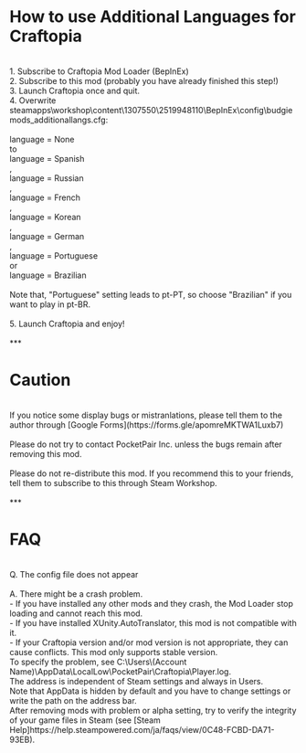 # How to use Additional Languages for Craftopia
<br>
1. Subscribe to Craftopia Mod Loader (BepInEx)<br>
2. Subscribe to this mod (probably you have already finished this step!)<br>
3. Launch Craftopia once and quit.<br>
4. Overwrite steamapps\workshop\content\1307550\2519948110\BepInEx\config\budgiemods_additionallangs.cfg:<br>
<br>
    language = None<br>
to<br>
    language = Spanish<br>
,<br>
    language = Russian<br>
,<br>
    language = French<br>
,<br>
    language = Korean<br>
,<br>
    language = German<br>
,<br>
    language = Portuguese<br>
or<br>
    language = Brazilian<br>
<br>
Note that, "Portuguese" setting leads to pt-PT, so choose "Brazilian" if you want to play in pt-BR.<br>
<br>
5. Launch Craftopia and enjoy!<br>
<br>
***

# Caution
<br>
If you notice some display bugs or mistranlations, please tell them to the author through [Google Forms](https://forms.gle/apomreMKTWA1Luxb7)<br>
<br>
Please do not try to contact PocketPair Inc. unless the bugs remain after removing this mod.<br>
<br>
Please do not re-distribute this mod. If you recommend this to your friends, tell them to subscribe to this through Steam Workshop.<br>
<br>
***

# FAQ
<br>
Q. The config file does not appear<br>
<br>
A. There might be a crash problem.<br>
   - If you have installed any other mods and they crash, the Mod Loader stop loading and cannot reach this mod.<br>
   - If you have installed XUnity.AutoTranslator, this mod is not compatible with it.<br>
   - If your Craftopia version and/or mod version is not appropriate, they can cause conflicts. This mod only supports stable version.<br>
   To specify the problem, see C:\Users\(Account Name)\AppData\LocalLow\PocketPair\Craftopia\Player.log.<br>
   The address is independent of Steam settings and always in Users.<br>
   Note that AppData is hidden by default and you have to change settings or write the path on the address bar.<br>
   After removing mods with problem or alpha setting, try to verify the integrity of your game files in Steam (see [Steam Help]https://help.steampowered.com/ja/faqs/view/0C48-FCBD-DA71-93EB).<br>
